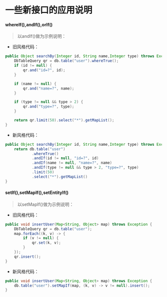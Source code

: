 # 一些新接口的应用说明

#### whereIf(),andIf(),orIf()
> 以andIf()做为示例说明：

* 旧风格代码：
```java
public Object searchBy(Integer id, String name,Integer type) throws Exception {
    DbTableQuery qr = db.table("user").whereTrue();
    if (id != null) {
        qr.and("id=?", id);
    }

    if (name != null) {
        qr.and("name=?", name);
    }

    if (type != null && type > 2) {
        qr.and("type=?", type);
    }

    return qr.limit(50).select("*").getMapList();
}
```

* 新风格代码：
```java
public Object searchBy(Integer id, String name,Integer type) throws Exception {
    return db.table("user")
            .whereTrue()
            .andIf(id != null, "id=?", id)
            .andIf(name != null, "name=?", name)
            .andIf(type != null && type > 2, "type=?", type)
            .limit(50)
            .select("*").getMapList()
}
```

#### setIf(),setMapIf(),setEntityIf()
> 以setMapIf()做为示例说明：

* 旧风格代码：
```java
public void insertUser(Map<String, Object> map) throws Exception {
    DbTableQuery qr = db.table("user");
    map.forEach((k, v) -> {
        if (v != null) {
            qr.set(k, v);
        }
    });
    qr.insert();
}
```

* 新风格代码：
```java
public void insertUser(Map<String, Object> map) throws Exception {
    db.table("user").setMapIf(map, (k, v) -> v != null).insert();
}
```
